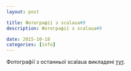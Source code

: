 ```yaml
---
layout: post

title: Фотографії з scalaua#9
description: Фотографії з scalaua#9

date: 2015-10-18
categories: [info]
---
```


Фотографії з останньої scalaua викладені [тут](http://www.ex.ua/293688399762).